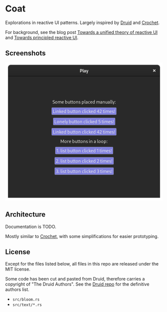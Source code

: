 # Coat
Explorations in reactive UI patterns. Largely inspired by [Druid] and [Crochet].

For background, see the blog post [Towards a unified theory of reactive UI] and [Towards principled reactive UI].

## Screenshots

[![play.rs example](https://raw.githubusercontent.com/Finnerale/coat/screenshots/images/play.png)](./examples/play.rs)

## Architecture

Documentation is TODO.

Mostly similar to [Crochet], with some simplifications for easier prototyping.

## License

Except for the files listed below, all files in this repo are released under the MIT license.

Some code has been cut and pasted from Druid, therefore carries a copyright of "The Druid Authors". See the [Druid repo] for the definitive authors list.

- `src/bloom.rs`
- `src/text/*.rs`

[Druid repo]: https://github.com/linebender/druid
[Druid]: https://github.com/linebender/druid
[Crochet]: https://github.com/raphlinus/crochet
[Towards a unified theory of reactive UI]: https://raphlinus.github.io/ui/druid/2019/11/22/reactive-ui.html
[Towards principled reactive UI]: https://raphlinus.github.io/rust/druid/2020/09/25/principled-reactive-ui.html
